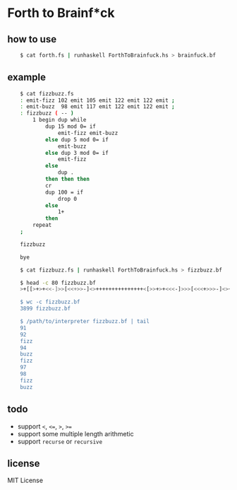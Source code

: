 # Forth to Brainf\*ck

## how to use

``` sh
    $ cat forth.fs | runhaskell ForthToBrainfuck.hs > brainfuck.bf
```

## example

``` sh
    $ cat fizzbuzz.fs
    : emit-fizz 102 emit 105 emit 122 emit 122 emit ;
    : emit-buzz  98 emit 117 emit 122 emit 122 emit ;
    : fizzbuzz ( -- )
        1 begin dup while
            dup 15 mod 0= if
                emit-fizz emit-buzz
            else dup 5 mod 0= if
                emit-buzz
            else dup 3 mod 0= if
                emit-fizz
            else
                dup .
            then then then
            cr
            dup 100 = if
                drop 0
            else
                1+
            then
        repeat
    ;

    fizzbuzz

    bye

    $ cat fizzbuzz.fs | runhaskell ForthToBrainfuck.hs > fizzbuzz.bf

    $ head -c 80 fizzbuzz.bf
    >+[[>+>+<<-]>>[<<+>>-]<>+++++++++++++++<[>>+>+<<<-]>>>[<<<+>>>-]<>+<[[-]>-<<[>>+

    $ wc -c fizzbuzz.bf
    3899 fizzbuzz.bf

    $ /path/to/interpreter fizzbuzz.bf | tail
    91 
    92 
    fizz
    94 
    buzz
    fizz
    97 
    98 
    fizz
    buzz
```

## todo

-   support `<`, `<=`, `>`, `>=`
-   support some multiple length arithmetic
-   support `recurse` or `recursive`

## license

MIT License
